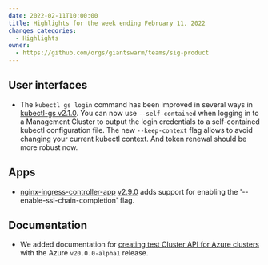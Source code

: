 ```yaml
---
date: 2022-02-11T10:00:00
title: Highlights for the week ending February 11, 2022
changes_categories:
  - Highlights
owner:
  - https://github.com/orgs/giantswarm/teams/sig-product
---
```


## User interfaces

- The `kubectl gs login` command has been improved in several ways in [kubectl-gs v2.1.0](https://docs.giantswarm.io/changes/kubectl-gs/kubectl-gs/v2.1.0/). You can now use `--self-contained` when logging in to a Management Cluster to output the login credentials to a self-contained kubectl configuration file. The new `--keep-context` flag allows to avoid changing your current kubectl context. And token renewal should be more robust now.

## Apps

- [nginx-ingress-controller-app](https://github.com/giantswarm/nginx-ingress-controller-app) [v2.9.0](https://github.com/giantswarm/nginx-ingress-controller-app/blob/master/CHANGELOG.md#290---2022-02-10) adds support for enabling the '--enable-ssl-chain-completion' flag.

## Documentation

- We added documentation for [creating test Cluster API for Azure clusters](https://docs.giantswarm.io/ui-api/kubectl-gs/template-nodepool/#flags-capz) with the Azure `v20.0.0-alpha1` release.
